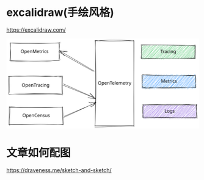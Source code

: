 # excalidraw(手绘风格)

https://excalidraw.com/

![open-telemetry](../observability/opentelemetry.svg)

# 文章如何配图
https://draveness.me/sketch-and-sketch/